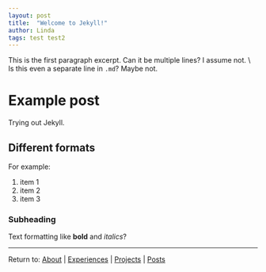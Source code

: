 ```yaml
---
layout: post
title:  "Welcome to Jekyll!"
author: Linda
tags: test test2
---
```


This is the first paragraph excerpt. 
Can it be multiple lines? I assume not. \\
Is this even a separate line in `.md`? Maybe not.

# Example post

Trying out Jekyll.

## Different formats

For example:
1. item 1
1. item 2
1. item 3

### Subheading

Text formatting like **bold** and *italics*?

-----------
Return to: 
[About]({{site.baseurl}}/about.html) \| 
[Experiences]({{site.baseurl}}/experiences.html) \| 
[Projects]({{site.baseurl}}/projects.html) \| 
[Posts]({{site.baseurl}}/posts.html)